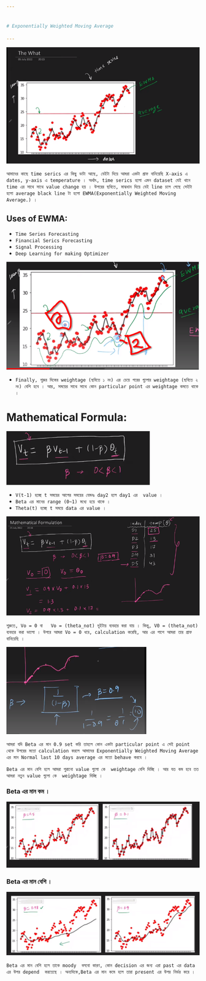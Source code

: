 ```yaml
---


# Exponentially Weighted Moving Average

---
```



![Alt text](image-165.png)

`আমাদের কাছে time serics এর কিছু ডাটা আছে, যেইটা দিয়ে আমরা একটা গ্রাফ বানিয়েছি X-axis এ dates, y-axis এ temperature । অর্থাৎ, time serics হলো এমন dataset যেই খানে  time এর সাথে সাথে value change হয় । উপরের ছবিতে, মাঝখান দিয়ে যেই line চলে গেছে সেইটা হলো average black line টা হলো EWMA(Exponentially Weighted Moving Average.) । `


## Uses of EWMA:

- `Time Series Forecasting `
- `Financial Serics Forecasting `
- `Signal Processing `
- `Deep Learning for making Optimizer `

![Alt text](image-171.png)

- `Finally, শুরুর দিকের weightage (ছবিতে ১ নং) এর চেয়ে পরের গুলোর weightage (ছবিতে ২ নং) বেশি হবে । আর, সময়ের সাথে সাথে কোন particular point এর weightage কমতে থাকে । `


# Mathematical Formula:

![Alt text](image-172.png)

- `V(t-1) হচ্ছে t সময়ের আগের সময়ের যেমনঃ day2 হলে day1 এর  value ।`
- `Beta এর মানের range (0~1) মধ্যে হয়ে থাকে । `
- `Theta(t) হচ্ছে t সময়ে data এর value । `

![Alt text](image-173.png)

`শুরুতে, Vo = 0 বা   Vo = (theta_not) দুইটায় ব্যবহার করা যায় । কিন্তু, V0 = (theta_not) ব্যবহার করা ভালো । উপরে আমরা Vo = 0 ধরে, calculation করেছি, আর এর পাশে আমরা তার গ্রাফ বানিয়েছি ।  ` 

![Alt text](image-174.png)

`আমরা যদি Beta এর মান 0.9 set করি তাহলে কোন একটা particular point এ সেই point থেকে উপরের মতো calculation করলে আমাদের Exponentially Weighted Moving Average এর মান Normal last 10 days average এর মতো behave করবে ।`

`Beta এর মান বেশি হলে আমরা পুরানো value গুলো কে  weightage বেশি দিচ্ছি । আর যত কম হবে তত আমরা নতুন value গুলো কে  weightage দিচ্ছি । `

### Beta এর মান কম । 

![Alt text](image-175.png)

### Beta এর মান বেশি । 

![Alt text](image-176.png)


`Beta এর মান বেশি হলে তাকে moody  বলবো কারণ, কোন decision এর জন্য এরা past এর data এর উপর depend  করতেছে । অন্যদিকে,Beta এর মান কমে হলে তারা present এর উপর নির্ভর করে । `



